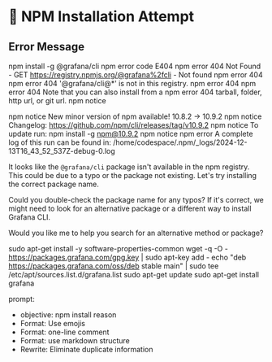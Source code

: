 # 🚫 NPM Installation Attempt

## Error Message

npm install -g @grafana/cli
npm error code E404
npm error 404 Not Found - GET https://registry.npmjs.org/@grafana%2fcli - Not found
npm error 404
npm error 404  '@grafana/cli@*' is not in this registry.
npm error 404
npm error 404 Note that you can also install from a
npm error 404 tarball, folder, http url, or git url.
npm notice

npm notice New minor version of npm available! 10.8.2 -> 10.9.2
npm notice Changelog: https://github.com/npm/cli/releases/tag/v10.9.2
npm notice To update run: npm install -g npm@10.9.2
npm notice
npm error A complete log of this run can be found in: /home/codespace/.npm/_logs/2024-12-13T16_43_52_537Z-debug-0.log


It looks like the `@grafana/cli` package isn't available in the npm registry. This could be due to a typo or the package not existing. Let's try installing the correct package name. 

Could you double-check the package name for any typos? If it's correct, we might need to look for an alternative package or a different way to install Grafana CLI.

Would you like me to help you search for an alternative method or package?

sudo apt-get install -y software-properties-common
wget -q -O - https://packages.grafana.com/gpg.key | sudo apt-key add -
echo "deb https://packages.grafana.com/oss/deb stable main" | sudo tee /etc/apt/sources.list.d/grafana.list
sudo apt-get update
sudo apt-get install grafana

prompt:
- objective: npm install reason
- Format: Use emojis
- Format: one-line comment
- Format: use markdown structure
- Rewrite: Eliminate duplicate information